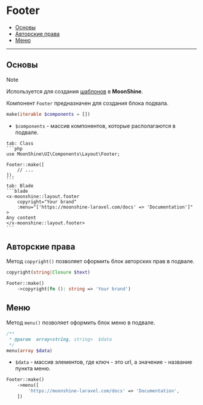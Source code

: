 # Footer

- [Основы](#basics)
- [Авторские права](#copyright)
- [Меню](#menu)

---

<a name="basics"></a>
## Основы

> [!NOTE]
> Используется для создания [шаблонов](/docs/{{version}}/appearance/layout) в **MoonShine**.

Компонент `Footer` предназначен для создания блока подвала.

```php
make(iterable $components = [])
```

- `$components` - массив компонентов, которые располагаются в подвале.

~~~tabs
tab: Class
```php
use MoonShine\UI\Components\Layout\Footer;

Footer::make([
    // ...
]),
```
tab: Blade
```blade
<x-moonshine::layout.footer
    copyright="Your brand"
    :menu="['https://moonshine-laravel.com/docs' => 'Documentation']"
>
Any content
</x-moonshine::layout.footer>
```
~~~

<a name="copyright"></a>
## Авторские права

Метод `copyright()` позволяет оформить блок авторских прав в подвале.

```php
copyright(string|Closure $text)
```

```php
Footer::make()
    ->copyright(fn (): string => 'Your brand')
```

<a name="menu"></a>
## Меню

Метод `menu()` позволяет оформить блок меню в подвале.

```php
/**
 * @param  array<string, string>  $data
 */
menu(array $data)
```

- `$data` - массив элементов, где ключ - это url, а значение - название пункта меню.

```php
Footer::make()
    ->menu([
        'https://moonshine-laravel.com/docs' => 'Documentation',
    ])
```
